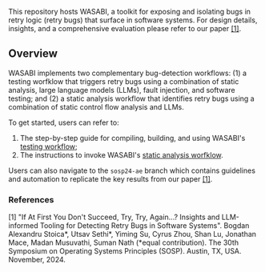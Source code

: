 This repository hosts WASABI, a toolkit for exposing and isolating bugs in retry logic (retry bugs) that surface in software systems. For design details, insights, and a comprehensive evaluation please refer to our paper [[1]](README.md#references).

## Overview

WASABI implements two complementary bug-detection workflows: (1) a testing worfklow that triggers retry bugs using a combination of static analysis, large language models (LLMs), fault injection, and software testing; and (2) a static analysis workflow that identifies retry bugs using a combination of static control flow analysis and LLMs.

To get started, users can refer to:
1. The step-by-step guide for compiling, building, and using WASABI's [testing workflow](https://github.com/bastoica/wasabi/blob/sosp24-ae/wasabi-testing/README.md);
2. The instructions to invoke WASABI's [static analysis worfklow](https://github.com/bastoica/wasabi/tree/sosp24-ae/wasabi-static#readme).

Users can also navigate to the `sosp24-ae` branch which contains guidelines and automation to replicate the key results from our paper [[1]](README.md#references).

### References
[1] "If At First You Don't Succeed, Try, Try, Again...? Insights and LLM-informed Tooling for Detecting Retry Bugs in Software Systems". Bogdan Alexandru Stoica*, Utsav Sethi*, Yiming Su, Cyrus Zhou, Shan Lu, Jonathan Mace, Madan Musuvathi, Suman Nath (*equal contribution). The 30th Symposium on Operating Systems Principles (SOSP). Austin, TX, USA. November, 2024.
